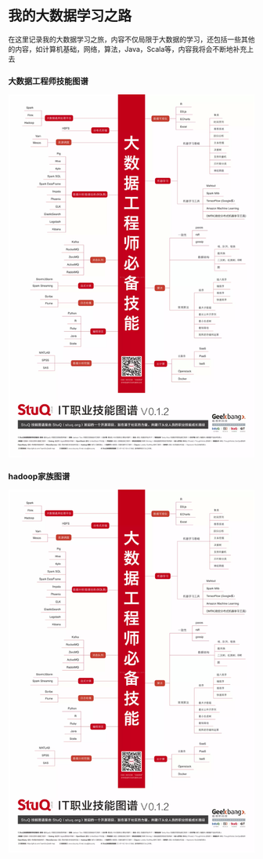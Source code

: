 # 我的大数据学习之路
在这里记录我的大数据学习之旅，内容不仅局限于大数据的学习，还包括一些其他的内容，如计算机基础，网络，算法，Java，Scala等，内容我将会不断地补充上去


### 大数据工程师技能图谱
![Aaron Swartz](https://github.com/zhouyimian/My-bigdata-learning-way/raw/master/picture/bigdata_engineer.png)


### hadoop家族图谱
![Aaron Swartz](https://github.com/zhouyimian/My-bigdata-learning-way/raw/master/picture/bigdata_engineer.png)
